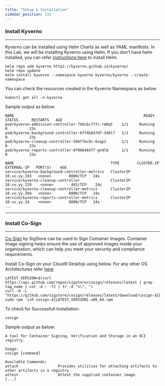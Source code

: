 ```yaml
---
title: "Setup & Installation"
sidebar_position: 132
---
```


### Install Kyverno
---

Kyverno can be installed using Helm Charts as well as YAML manifests. In this Lab, we will be installing Kyverno using Helm, If you don't have helm installed, you can refer [instructions here](https://helm.sh/docs/intro/install/) to install Helm.

```
helm repo add kyverno https://kyverno.github.io/kyverno/
helm repo update
helm install kyverno --namespace kyverno kyverno/kyverno --create-namespace
```

You can check the resources created in the Kyverno Namespace as below:

```
kubectl get all -n kyverno
```

Sample output as below:

```
NAME                                                           READY   STATUS      RESTARTS   AGE
pod/kyverno-admission-controller-79dcbc777c-rm8qt    1/1     Running   0          23s
pod/kyverno-background-controller-67f4b647d7-5d6l7   1/1     Running   0          23s
pod/kyverno-cleanup-controller-566f7bc8c-6sqp2       1/1     Running   0          23s
pod/kyverno-reports-controller-6f96648477-gndl8      1/1     Running   0          23s

NAME                                            TYPE        CLUSTER-IP       EXTERNAL-IP   PORT(S)    AGE
service/kyverno-background-controller-metrics   ClusterIP   10.xx.yy.193   <none>        8000/TCP   24s
service/kyverno-cleanup-controller              ClusterIP   10.xx.yy.129    <none>        443/TCP    24s
service/kyverno-cleanup-controller-metrics      ClusterIP   10.xx.yy.204   <none>        8000/TCP   24s
service/kyverno-reports-controller-metrics      ClusterIP   10.xx.yy.24    <none>        8000/TCP   24s
...
```

---
### Install Co-Sign
---

[Co-Sign](https://docs.sigstore.dev/signing/signing_with_containers/) by SigStore can be used to Sign Container Images. Container image signing helps ensure the use of approved images inside your organization, which can help you meet your security and compliance requirements.

Install Co-Sign on your Cloud9 Desktop using below. For any other OS Architectures refer [here](https://docs.sigstore.dev/system_config/installation/)

```
LATEST_VERSION=$(curl https://api.github.com/repos/sigstore/cosign/releases/latest | grep tag_name | cut -d : -f2 | tr -d "v\", ")
curl -O -L "https://github.com/sigstore/cosign/releases/latest/download/cosign-${LATEST_VERSION}.x86_64.rpm"
sudo rpm -ivh cosign-${LATEST_VERSION}.x86_64.rpm
```

To check for Successfull Installation:

```
cosign 
```
Sample output as below:
```
A tool for Container Signing, Verification and Storage in an OCI registry.

Usage:
cosign [command]

Available Commands:
attach                  Provides utilities for attaching artifacts to other artifacts in a registry
attest                  Attest the supplied container image.
[...]
```
